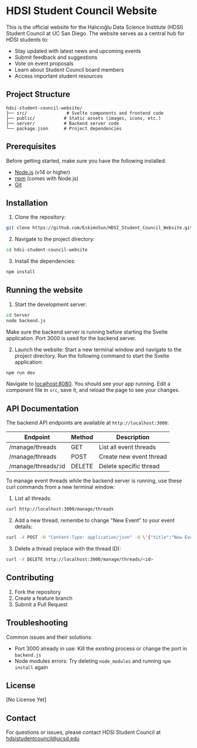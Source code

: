 # HDSI Student Council Website

This is the official website for the Halıcıoğlu Data Science Institute (HDSI) Student Council at UC San Diego. The website serves as a central hub for HDSI students to:

- Stay updated with latest news and upcoming events
- Submit feedback and suggestions
- Vote on event proposals
- Learn about Student Council board members
- Access important student resources

## Project Structure
```
hdsi-student-council-website/
├── src/               # Svelte components and frontend code
├── public/           # Static assets (images, icons, etc.)
├── server/           # Backend server code
└── package.json      # Project dependencies
```

## Prerequisites

Before getting started, make sure you have the following installed:
- [Node.js](https://nodejs.org/) (v14 or higher)
- [npm](https://www.npmjs.com/) (comes with Node.js)
- [Git](https://git-scm.com/)

## Installation

1. Clone the repository:
```bash
git clone https://github.com/EskimoSun/HDSI_Student_Council_Website.git
```

2. Navigate to the project directory:
```bash
cd hdsi-student-council-website
```

3. Install the dependencies:
```bash
npm install
```

## Running the website
1. Start the development server:
```bash
cd Server
node backend.js
```
Make sure the backend server is running before starting the Svelte application. Port 3000 is used for the backend server.

2. Launch the website:
Start a new terminal window and navigate to the project directory. Run the following command to start the Svelte application:
```bash
npm run dev
```
Navigate to [localhost:8080](http://localhost:8080). You should see your app running. Edit a component file in `src`, save it, and reload the page to see your changes.

## API Documentation
The backend API endpoints are available at `http://localhost:3000`:

| Endpoint | Method | Description |
|----------|---------|------------|
| /manage/threads | GET | List all event threads |
| /manage/threads | POST | Create new event thread |
| /manage/threads/:id | DELETE | Delete specific thread |

To manage event threads while the backend server is running, use these curl commands from a new terminal window:
1. List all threads:
```bash
curl http://localhost:3000/manage/threads
```

2. Add a new thread, remembe to change "New Event" to your event details:
```bash
curl -X POST -H "Content-Type: application/json" -d \'{"title":"New Event"}\' http://localhost:3000/manage/threads
```

3. Delete a thread (replace <id> with the thread ID):
```bash
curl -X DELETE http://localhost:3000/manage/threads/<id>
```

## Contributing
1. Fork the repository
2. Create a feature branch
3. Submit a Pull Request

## Troubleshooting
Common issues and their solutions:
- Port 3000 already in use: Kill the existing process or change the port in `backend.js`
- Node modules errors: Try deleting `node_modules` and running `npm install` again

## License
[No License Yet]

## Contact
For questions or issues, please contact HDSI Student Council at hdsistudentcouncil@ucsd.edu